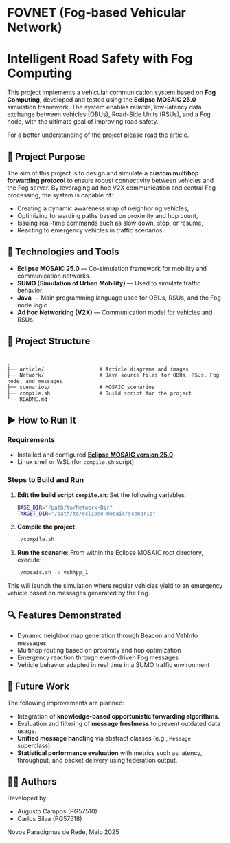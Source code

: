 # FOVNET (Fog-based Vehicular Network)



# Intelligent Road Safety with Fog Computing

This project implements a vehicular communication system based on **Fog Computing**, developed and tested using the **Eclipse MOSAIC 25.0** simulation framework. The system enables reliable, low-latency data exchange between vehicles (OBUs), Road-Side Units (RSUs), and a Fog node, with the ultimate goal of improving road safety.

For a better understanding of the project please read the [article](Article.pdf).

## 🚗 Project Purpose

The aim of this project is to design and simulate a **custom multihop forwarding protocol** to ensure robust connectivity between vehicles and the Fog server. By leveraging ad hoc V2X communication and central Fog processing, the system is capable of:
- Creating a dynamic awareness map of neighboring vehicles,
- Optimizing forwarding paths based on proximity and hop count,
- Issuing real-time commands such as slow down, stop, or resume,
- Reacting to emergency vehicles in traffic scenarios..

## 🔧 Technologies and Tools

- **Eclipse MOSAIC 25.0** — Co-simulation framework for mobility and communication networks.
- **SUMO (Simulation of Urban Mobility)** — Used to simulate traffic behavior.
- **Java** — Main programming language used for OBUs, RSUs, and the Fog node logic.
- **Ad hoc Networking (V2X)** — Communication model for vehicles and RSUs.

## 📁 Project Structure
```

.
├── article/                  # Article diagrams and images
├── Network/                  # Java source files for OBUs, RSUs, Fog node, and messages
├── scenarios/                # MOSAIC scenarios
├── compile.sh                # Build script for the project
└── README.md

```

## ▶️ How to Run It

### Requirements

- Installed and configured [**Eclipse MOSAIC version 25.0**](https://eclipse.dev/mosaic/post/release-25-0/)
- Linux shell or WSL (for `compile.sh` script)

### Steps to Build and Run

1. **Edit the build script `compile.sh`**:
   Set the following variables:
   ```bash
   BASE_DIR="/path/to/Network-Dir"
   TARGET_DIR="/path/to/eclipse-mosaic/scenario"
   ```

2. **Compile the project**:

   ```bash
   ./compile.sh
   ```

3. **Run the scenario**:
   From within the Eclipse MOSAIC root directory, execute:

   ```bash
   ./mosaic.sh -s vehApp_1
   ```

This will launch the simulation where regular vehicles yield to an emergency vehicle based on messages generated by the Fog.

## 🔍 Features Demonstrated

* Dynamic neighbor map generation through Beacon and VehInfo messages
* Multihop routing based on proximity and hop optimization
* Emergency reaction through event-driven Fog messages
* Vehicle behavior adapted in real time in a SUMO traffic environment

## 🧪 Future Work

The following improvements are planned:

* Integration of **knowledge-based opportunistic forwarding algorithms**.
* Evaluation and filtering of **message freshness** to prevent outdated data usage.
* **Unified message handling** via abstract classes (e.g., `Message` superclass).
* **Statistical performance evaluation** with metrics such as latency, throughput, and packet delivery using federation output.

## 👨‍💻 Authors

Developed by:

* Augusto Campos (PG57510)
* Carlos Silva (PG57518)

Novos Paradigmas de Rede, Maio 2025
